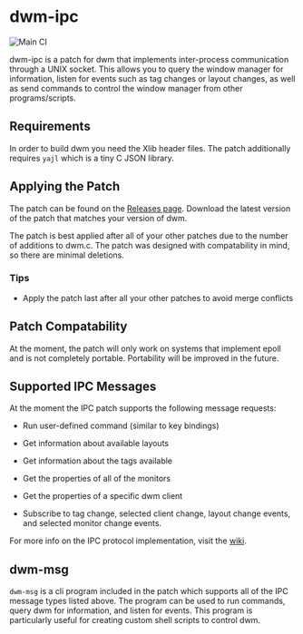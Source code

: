 # dwm-ipc
![Main CI](https://github.com/mihirlad55/dwm-ipc/workflows/Main%20CI/badge.svg)

dwm-ipc is a patch for dwm that implements inter-process communication through a
UNIX socket. This allows you to query the window manager for information, listen
for events such as tag changes or layout changes, as well as send commands to
control the window manager from other programs/scripts.


## Requirements
In order to build dwm you need the Xlib header files. The patch
additionally requires `yajl` which is a tiny C JSON library.


## Applying the Patch
The patch can be found on the
[Releases page](https://github.com/mihirlad55/dwm-ipc/releases). Download the
latest version of the patch that matches your version of dwm.

The patch is best applied after all of your other patches due to the number of
additions to dwm.c. The patch was designed with compatability in mind, so there
are minimal deletions.

### Tips
- Apply the patch last after all your other patches to avoid merge conflicts


## Patch Compatability
At the moment, the patch will only work on systems that implement epoll and is
not completely portable. Portability will be improved in the future.


## Supported IPC Messages
At the moment the IPC patch supports the following message requests:
- Run user-defined command (similar to key bindings)

- Get information about available layouts

- Get information about the tags available

- Get the properties of all of the monitors

- Get the properties of a specific dwm client

- Subscribe to tag change, selected client change, layout change events, and
  selected monitor change events.

For more info on the IPC protocol implementation, visit the
[wiki](https://github.com/mihirlad55/dwm-ipc/wiki/).


## dwm-msg
`dwm-msg` is a cli program included in the patch which supports all of the IPC
message types listed above. The program can be used to run commands, query dwm
for information, and listen for events. This program is particularly useful for
creating custom shell scripts to control dwm.

